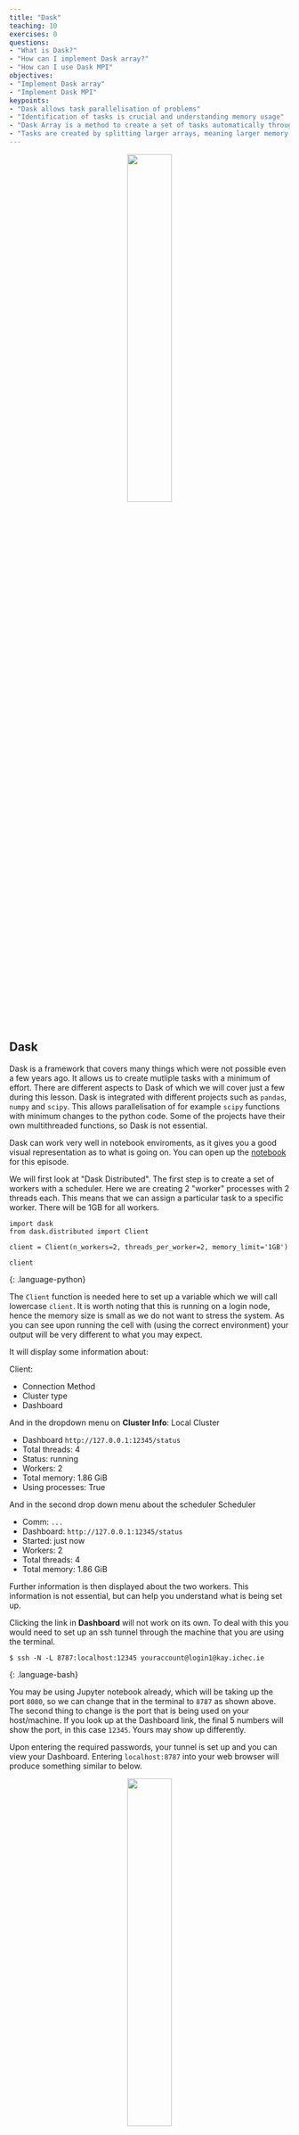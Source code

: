 ```yaml
---
title: "Dask"
teaching: 10
exercises: 0
questions:
- "What is Dask?"
- "How can I implement Dask array?"
- "How can I use Dask MPI"
objectives:
- "Implement Dask array"
- "Implement Dask MPI"
keypoints:
- "Dask allows task parallelisation of problems"
- "Identification of tasks is crucial and understanding memory usage"
- "Dask Array is a method to create a set of tasks automatically through operations on arrays"
- "Tasks are created by splitting larger arrays, meaning larger memory problems can be handled"
---
```


<p align="center"><img src="../fig/ICHEC_Logo.jpg" width="40%"/></p>

## Dask

Dask is a framework that covers many things which were not possible even a few years ago. It allows us to create 
mutliple tasks with a minimum of effort. There are different aspects to Dask of which we will cover just a few during
this lesson. Dask is integrated with different projects such as `pandas`, `numpy` and `scipy`. This allows 
parallelisation of for example `scipy` functions with minimum changes to the python code. Some of the projects have
their own multithreaded functions, so Dask is not essential.

Dask can work very well in notebook enviroments, as it gives you a good visual representation as to what is going on.
You can open up the [notebook](../files/) for this episode.

We will first look at "Dask Distributed". The first step is to create a set of workers with a scheduler. Here we are
creating 2 "worker" processes with 2 threads each. This means that we can assign a particular task to a specific 
worker. There will be 1GB for all workers.

~~~
import dask
from dask.distributed import Client

client = Client(n_workers=2, threads_per_worker=2, memory_limit='1GB')

client
~~~
{: .language-python}

The `Client` function is needed here to set up a variable which we will call lowercase `client`. It is worth noting 
that this is running on a login node, hence the memory size is small as we do not want to stress the system. As you can
see upon running the cell with (using the correct environment) your output will be very different to what you may 
expect.

It will display some information about:

Client:
- Connection Method
- Cluster type
- Dashboard

And in the dropdown menu on **Cluster Info**:
Local Cluster
- Dashboard `http://127.0.0.1:12345/status`
- Total threads: 4
- Status: running
- Workers: 2
- Total memory: 1.86 GiB
- Using processes: True

And in the second drop down menu about the scheduler
Scheduler
- Comm: `...`
- Dashboard: `http://127.0.0.1:12345/status`
- Started: just now
- Workers: 2
- Total threads: 4
- Total memory: 1.86 GiB

Further information is then displayed about the two workers. This information is not essential, but can help you 
understand what is being set up.

Clicking the link in **Dashboard** will not work on its own. To deal with this you would need to set up an ssh tunnel
through the machine that you are using the terminal.

~~~
$ ssh -N -L 8787:localhost:12345 youraccount@login1@kay.ichec.ie
~~~
{: .language-bash}

You may be using Jupyter notebook already, which will be taking up the port `8080`, so we can change that in the 
terminal to `8787` as shown above. The second thing to change is the port that is being used on your host/machine. If 
you look up at the Dashboard link, the final 5 numbers will show the port, in this case `12345`. Yours may show up
differently.

Upon entering the required passwords, your tunnel is set up and you can view your Dashboard. Entering `localhost:8787`
into your web browser will produce something similar to below.

<p align="center"><img src="../fig/dask-dashboard.png" width="40%"/></p>

If you are doing debugging of your system and seeing what is going on with load balancing, then this can be very 
useful, giving you the amount of memory per worker and so on. If your program exceeds the memory usage specified in the
code, then naturally, you will get some errors.

> ## Dask Dashboard
>
> Ensure that you have followed the above steps and take some time to explore around the Dashboard. What do you think
> everything means, and how can you best utilise them?
>
{: .challenge}

The alternative to the above method is to install jupyter-server-proxy. 

Once we are finished with this we need to close the client, and therefore you will stop the workers.

~~~
client.close()
~~~
{: .language-python}

Using this type of cluster will however restrict you to a single node of your machine. We can use more than one node
later on.

Here we have a simple example where we estimate pi. This version uses numpy functions to perform the calculations. 
Note there are no explicit loops. The code is serial. We are instead setting up an array, setting it up where we are 
asked for the size of array that we want to use. As the array gets bigger, our estiamte of pi will improve. As we are
using NumPy to make it more efficient, we don't necessarily need any loops.

~~~
import numpy as np

def calculate_pi(size_in_bytes):
    
    """Calculate pi using a Monte Carlo method."""
    
    rand_array_shape = (int(size_in_bytes / 8 / 2), 2)
    
    # 2D random array with positions (x, y)
    xy = np.random.uniform(low=0.0, high=1.0, size=rand_array_shape)
    
    # check if position (x, y) is in unit circle
    xy_inside_circle = (xy ** 2).sum(axis=1) < 1

    # pi is the fraction of points in circle x 4
    pi = 4 * xy_inside_circle.sum() / xy_inside_circle.size

    print(f"\nfrom {xy.nbytes / 1e9} GB randomly chosen positions")
    print(f"   pi estimate: {pi}")
    print(f"   pi error: {abs(pi - np.pi)}\n")
    
    return pi
~~~
{: .language-python}

~~~
%time calculate_pi(10000)
~~~
{: .language-python}

~~~
from 1e-05 GB randomly chosen positions
   pi estimate: 3.072
   pi error: 0.06959265358979305

CPU times: user 2.06 ms, sys: 1.44 ms, total: 3.5ms
Wall time: 2.78 ms

3.072
~~~
{: .output}

Without needing to change the function we can use Dask to parallelise the work. In this case we have two workers. The
`dask.delayed` creates a task graph, which creates the tasks that have to be run, if there are more than 2, they need
to be set to run using the scheduler until all tasks are complete. This doesn't run the task itself however.

The running of the tasks itself is done using `dask.compute`

~~~
client = Client(n_workers=2, threads_per_worker=2, memory_limit='1GB')
dask_calpi = dask.delayed(calculate_pi)(10000)
~~~
{: .language-python}

> ## Runtime with Dask
>
> Check the output of the line below.
> 
> ~~~
> %time dask.compute(dask_calpi)
> ~~~
> {: .language-python}
> 
> Is this what you would expect? Why?
> 
> > ## Result 
> >
> > ~~~
> > CPU times: user 195 ms, sys: 343 ms, total: 538 ms
> > Wall time: 546 ms
> > (3.1488,)
> > ~~~
> > {: .output}
> >
> > You should find that it is taking longer with Dask! You can change the size of the problem but still find that Dask
> > is slower. This is because we are using Dask incorrectly, the function cannot be divided into tasks. There are also
> > a lot of overheads, which can still slow things down more.
> {: .solution}
{: .challenge}

We can visualise how the tasks are decomposed with the `visualize` function.

~~~
dask.visualize(dask_calpi)
~~~
{: .language-python}

You will get an output similar to below, which shows we are only using 1 task. We need to split our workload into 
multiple tasks.

<p align="center"><img src="../fig/dask-calcpi-graph-1.png" width="10%"/></p>

We can only get task parallelism if we call the function more than once. Below is an example of this.

~~~
results = []
for i in range(5):
    dask_calpi = dask.delayed(calculate_pi)(10000*(i+1))
    results.append(dask_calpi)
    
dask.visualize(results)

#to run all the tasks use
#dask.compute(*results)
~~~
{: .language-python}

Running this will produce the following output, now with 5 tasks.

<p align="center"><img src="../fig/dask-calcpi-graph-2.png" width="50%"/></p>



> ## Continuing with Pi calcualtion
>
> Run the same `calculate_pi` function for array sizes 1GB-5GB. Time the numpy only version against when using dask. Do
> you notice anything? Modify the codes in the [notebook](../files/06-Dask/exercises/06-Dask_Array_Exercise1.ipynb)
> and submit to the queue.
> 
> You should have 5 different runs, 1GiB, 2GiB, 3GiB, 4GiB and 5GiB. 
> 
> > ## Solution
> > 
> > ~~~
> > import dask
> > from dask.distributed import Client
> > import numpy as np
> > import time
> > 
> > def calculate_pi(size_in_bytes):
> >     
> >     """Calculate pi using a Monte Carlo method."""
> >     
> >     rand_array_shape = (int(size_in_bytes / 8 / 2), 2)
> >     
> >     # 2D random array with positions (x, y)
> >     xy = np.random.uniform(low=0.0, high=1.0, size=rand_array_shape)
> >     
> >     # check if position (x, y) is in unit circle
> >     xy_inside_circle = (xy ** 2).sum(axis=1) < 1
> > 
> >     # pi is the fraction of points in circle x 4
> >     pi = 4 * xy_inside_circle.sum() / xy_inside_circle.size
> > 
> >     print(f"\nfrom {xy.nbytes / 1e9} GB randomly chosen positions")
> >     print(f"   pi estimate: {pi}")
> >     print(f"   pi error: {abs(pi - np.pi)}\n")
> >     
> >     return pi
> > 
> > if __name__ == '__main__':
> > 
> > # Numpy only version
> >     t0 = time.time()
> >     for i in range(5):
> >        pi1 = calculate_pi(1000000000*(i+1))
> >     t1 = time.time()
> >     print(f"time taken for nupmy is {t1-t0}\n\n")
> > 
> > # Dask version
> >     client = Client(n_workers=5, threads_per_worker=1, memory_limit='50GB')
> >     client
> > 
> >     t0 = time.time()
> >     results = []
> >     for i in range(5):
> >        dask_calpi = dask.delayed(calculate_pi)(1000000000*(i+1))
> >        results.append(dask_calpi)
> >     dask.compute(*results)
> >     t1 = time.time()
> >     print("time taken for dask w5/t1 is " + str(t1-t0))
> > 
> >     client.close()
> > ~~~
> > {: .language-python}
> >
> {: .solution}
{: .challenge}

## Dask Array

From the previous example parallelisation comes with a downside. If we have 1 task that needs 10GB memory, having 10 
simultaneously will need 100GB in total. Each Kay node has 180GB of memory, what if we need more than that? Dask Array
splits a larger array into smaller chunks. We can work on larger than memory arrays but still use all of the cores.
You can think of the Dask array as a set of smaller numpy arrays.

<p align="center"><img src="../fig/notebooks/dask-array-black-text.svg" width="50%"/></p>

Below we have some simple examples of using dask arrays. Again we need to setup a LocalCluster.

~~~
client = Client(n_workers=2, threads_per_worker=1, memory_limit='1GB')
client

import dask.array as da
~~~
{: .language-python}

**These examples courtesy of Dask contributor James Bourbeau**

~~~
a_np = np.arange(1, 50, 3)   # Create array with numbers 1->50 but with a stride of 3
print(a_np)
a_np.shape
~~~
{: .language-python}

~~~
[ 1 4 7 10 13 16 19 22 25 28 31 34 37 40 43 46 49]
(17,)
~~~
{: .output}

That's the NumPy version. For dask we will set up an array of the same size, but in chunks of size = 5.

~~~
a_da = da.arange(1, 50, 3, chunks=5)
a_da
~~~
{: language-python}

As an output we get a diagram.

<p align="center"><img src="../fig/dask-array-1.png" width="50%"/></p>

Notice that we split the 1D array into 4 chunks with a maximum size of 5 elements. Also that Dask is smart enough to 
have setup a set of tasks.

~~~
print(a_da.dtype)
print(a_da.shape)
print(a_da.chunks)
print(a_da.chunksize)
~~~
{: .language-python}

~~~
int64
(17,)
((5, 5, 5, 2),)
(5,)
~~~
{: .output}

As before we can visualise this task graph

~~~
a_da.visualize()
~~~
{: .language-python}

<p align="center"><img src="../fig/dask-task-graph-1.png" width="50%"/></p>

Four tasks have been created for each of the subarrays. Take an operation where the tasks are independent. When the
array is created it will be executed in parallel. Now say we want to square the elements of the array, and look at the
task graph of that

~~~
(a_da ** 2).visualize()
~~~
{: .language-python}

<p align="center"><img src="../fig/dask-task-graph-2.png" width="50%"/></p>

Up to now we have only been setting up the task graph or how the workload is split. Remember, we haven't actually done
anything yet. To actually perform the set of tasks we need to *compute* the result.

~~~
(a_da ** 2).compute()
~~~
{: .language-python}

~~~
array([   1,   16,  100,  169,  256,  361,  484,  625,  784,  961, 
       1156, 1369, 1600, 1849, 2116, 2401])
~~~
{: .output}

You can see that the parallelisation is seemless, you don't really need to understand the parallelisation strategy or
anything at all! A numpy array is returned. There are other operations that can be done.

Dask arrays support a large portion of the NumPy interface such as:
- Arithmetic and scalar mathematics: `+`, `*`, `exp`, `log`, ...
- Reductions along axes: `sum()`, `mean()`, `std()`, `sum(axis=0)`, ...
- Tensor contractions / dot products / matrix multiply: `tensordot`
- Axis reordering / transpose: `transpose`
- Slicing: `x[:100, 500:100:-2]`
- Fancy indexing along single axes with lists or numpy arrays: `x[:, [10, 1, 5]]`
- Array protocols like `__array__` and `__array_ufunc__`
- Some linear algebra: `svd`, `qr`, `solve`, `solve_triangular`, `lstsq`, ...

See the [Dask array API docs](http://docs.dask.org/en/latest/array-api.html) for full details about what portion of the
NumPy API is implemented for Dask arrays. You may not be able to do everything on your machine, so check to see what
you and your machine are capable of.

### Blocked Algorithms

Dask arrays are implemented using blocked algorithms. These algorithms break up a computation on a large array into 
many computations on smaller peices of the array. This minimizes the memory load (amount of RAM) of computations and
allows for working with larger-than-memory datasets in parallel. Dask supports a large protion of the numpy functions.

The below will generate a random array, and it will automatically create the tasks, and from there the sums will be
parallelised. This is similar to what you would see in MPI, but obviosuly much easier to implement

~~~
x = da.random.random(20, chunks=5)
# Sets up the computation
result = x.sum()
# result.visualize()
result.compute()
~~~
{: .language-python}

~~~
9.83769173433889
~~~
{: .output}

When you run the above (uncomment to visualise it), it will be more complex than before, but it is creating the numpy
array and doing the partial sums, followed by an aggregate and therefore giving you the answer. We haven't really done 
much at all, but have still created a fairly complex set up.

> ## A more complex example
> 
> Change the size to a 15x15 array and create a chunks array of size `10, 5`. Repeat the above steps, but do it with
> as the transpose of a matrix, `x + x.T`.
> 
> > ## Solution
> > 
> > ~~~
> > x = da.random.random(size=(15, 15), chunks=(10, 5))
> > x.chunks
> > result = (x + x.T).sum()
> > result.visualize()
> > result.compute()
> > ~~~
> > {: .language-python}
> > 
> > ~~~
> > 222.71576130946
> > ~~~
> > {: .output}
> > 
> > The task graph will look a mess, but who cares! It's done it for us! Don't forget to close your client!
> {: .solution}
{: .challenge}

We can perform computations on larger-than-memory arrays!

client.restart()
client.close()

## Calculate pi

Going back to the previous example, calculating pi, how can we go about parallelising the function itself. Well, we 
could use dask arrays rather than numpy.

So let's change our 2D random array, `xy`, and specify the number of chunks in our function.

~~~
def dask_calculate_pi(size_in_bytes,nchunks):
    
    """Calculate pi using a Monte Carlo method."""
    
    rand_array_shape = (int(size_in_bytes / 8 / 2), 2)
    chunk_size = int(rand_array_shape[0]/nchunks)
    
    # 2D random array with positions (x, y)
    xy = da.random.uniform(low=0.0, high=1.0, size=rand_array_shape, chunks=chunk_size)
    print(xy)
    
    # check if position (x, y) is in unit circle
    xy_inside_circle = (xy ** 2).sum(axis=1) < 1

    # pi is the fraction of points in circle x 4
    pi = 4 * xy_inside_circle.sum() / xy_inside_circle.size
    
    # Do the computation
    result = pi.compute()

    print(f"\nfrom {xy.nbytes / 1e9} GB randomly chosen positions")
    print(f"   pi estimate: {result}")
    print(f"   pi error: {abs(result - np.pi)}\n")
    
    return result
~~~
{: .language-python}

~~~
client = Client(n_workers=5,threads_per_worker=1,memory_limit='1GB')
client
%time dask_calculate_pi(10000000,20)
~~~
{: .language-python}

~~~
dask.array<uniform, shape=(625000, 2), dtpye=float64, chunksize=(31250, 2), chunktype=numpy.ndarray>

from 0.01 GB randomly chosen positions
   pi estimate: 3.146176
   pi error: 0.004583346410206968

CPU times: user 486 ms, sys: 176 ms, total: 662 ms
Wall time: 2.34 s

3.146176
~~~
{: .output}

> ## Calculating Pi Part 2
> 
> Using dask arrays expand the pi calculation to use a 100GB array. This is still smaller than the total memory per
> node (~180GB). We should be careful in deciding the memory per worker and threads per worker. Modify the code 
> found in the [notebook](../files/06-Dask/exercises/06-Dask_Array_Exercise2.ipynb) and submit on the compute nodes.
>
> You will need to start the client and run the function.
>
> > ## Solution
> > 
> > ~~~
> > import numpy as np
> > import dask
> > import dask.array as da
> > from dask.distributed import Client
> > import time
> > 
> > def dask_calculate_pi(size_in_bytes,nchunks):
> >     
> >     """Calculate pi using a Monte Carlo method."""
> >     
> >     rand_array_shape = (int(size_in_bytes / 8 / 2), 2)
> >     chunk_size = int(rand_array_shape[0]/nchunks)
> >     print(chunk_size)
> >     
> >     # 2D random array with positions (x, y)
> >     xy = da.random.uniform(low=0.0, high=1.0, size=rand_array_shape, chunks=chunk_size)
> >     print(f" Created xy\n {xy}\n")
> >     print(f" Number of partitions/chunks is {xy.numblocks}\n")
> >     
> >     # check if position (x, y) is in unit circle
> >     xy_inside_circle = (xy ** 2).sum(axis=1) < 1
> > 
> >     # pi is the fraction of points in circle x 4
> >     pi = 4 * xy_inside_circle.sum() / xy_inside_circle.size
> >     
> >     result = pi.compute()
> > 
> >     print(f"\nfrom {xy.nbytes / 1e9} GB randomly chosen positions")
> >     print(f"   pi estimate: {result}")
> >     print(f"   pi error: {abs(result - np.pi)}\n")
> >     
> >     return result
> > 
> > if __name__ == '__main__':
> > 
> >     client = Client(n_workers=5, threads_per_worker=4, memory_limit='40GB')
> >     print(client)
> > 
> >     t0 = time.time()
> >     dask_calculate_pi(100000000000,40)
> >     t1 = time.time()
> >     print("time taken for dask is " + str(t1-t0))
> > 
> >     client.close()
> > ~~~
> > {: .language-python}
> {: .solution}
{: .challenge}

Feel free to investigate some of the links below.

__[Dask Home Page](http://dask.org)__

__[Dask Distributed](https://distributed.dask.org/en/stable/)__

__[Dask Array](https://docs.dask.org/en/stable/array.html)__

## Dask MPI

Up to now with Dask we have been using a single node. The local cluster is like multi-threading, which, by its nature
will not work on across multiple nodes. The issue is how the workers comminucate with the scheduler. As we have seen we
can use multiple nodes using MPI. Dask MPI is built on top of `mpi4py`.

When we operate Dask MPI there is another part of the framework that instead of threads, splits the scheduler and 
workers over MPI processes. The processes are laid out as follows:

- Rank 0 runs the scheduler.
- Rank 1 runs the python script.
- Ranks 2 and above are the workers.


To illustrate how this is done we will use the previous example. Below is the complete python code, and we only need
to import one more package, `dask_mpi`. The function itself is unchanged from last time when we used dask arrays.


~~~
import numpy as np

import dask
import dask.array as da
from dask.distributed import Client
from dask_mpi import initialize
import time

def dask_calculate_pi(size_in_bytes,nchunks):
    
    """Calculate pi using a Monte Carlo method."""
    
    rand_array_shape = (int(size_in_bytes / 8 / 2), 2)
    chunk_size = int(rand_array_shape[0]/nchunks)
    print(chunk_size)
    
    # 2D random array with positions (x, y)
    xy = da.random.uniform(low=0.0, high=1.0, size=rand_array_shape, chunks=chunk_size)
    print(f" Created xy\n {xy}\n")
    print(f" Number of partitions/chunks is {xy.numblocks}\n")
    
    
    # check if position (x, y) is in unit circle
    xy_inside_circle = (xy ** 2).sum(axis=1) < 1

    # pi is the fraction of points in circle x 4
    pi = 4 * xy_inside_circle.sum() / xy_inside_circle.size
    
    result = pi.compute()

    print(f"\nfrom {xy.nbytes / 1e9} GB randomly chosen positions")
    print(f"   pi estimate: {result}")
    print(f"   pi error: {abs(result - np.pi)}\n")
    
    return result

if __name__ == '__main__':
    initialize(nthreads=4,memory_limit='40GB')

    client = Client()


    t0 = time.time()
    print(client)
    dask_calculate_pi(100000000000,40)
    t1 = time.time()
    print("time taken for dask is " + str(t1-t0))
    
    close.client()
~~~
{: .language-python}

The changes come in the main body of the code, when we come to initialise it. You will still need to intialise the 
scheduler and workers by calling `Client`. However this time it is called without any arguments. The system of MPI
processes is created by calling `intialize`. You can see that the parameters are setup at this call and not through
`Client()`. One thing you may notice is that the number of workers has not been set. This is set at execute time.

Below is an example slurm script, from which we can set the number of workers. 

~~~
#!/bin/bash
#SBATCH --nodes=2
#SBATCH --time=01:00:00
#SBATCH -A $ACCOUNT
#SBATCH --job-name=calpi
#SBATCH -p $PARTITION
#SBATCH --reservation=$RESERVATION


module purge
module load conda openmpi/gcc/3.1.2
module list

source activate /ichec/home/users/course00/conda_HPC

cd $SLURM_SUBMIT_DIR


mpirun -n 6 -npernode 3 python -u dask_MPI_calculate_pi.py

exit 0
~~~
{: .language-bash}

The number of workers has been set by the number of processes we create. In this case it is 4 because rank 0 is the
scheduler and rank 1 runs the python script. The workers come into play when there are parallel tasks to run. Just to
prove that it will work over multiple nodes we have asked for 3 processes to run per node. This version is not faster
than using plain Dask but it allows more memory per worker.

The output will come in a slurm output, and there will be a lot of material in the output file in addition to the 
result.

> ## Prove it!
>
> Run the above to make sure that it all works. Remember that you cannot run this example through the notebook. Be sure
> to run the slurm script and specify the account, partition and reservation outlined to you by your instructor.
>
{: .challenge}

{% include links.md %}

